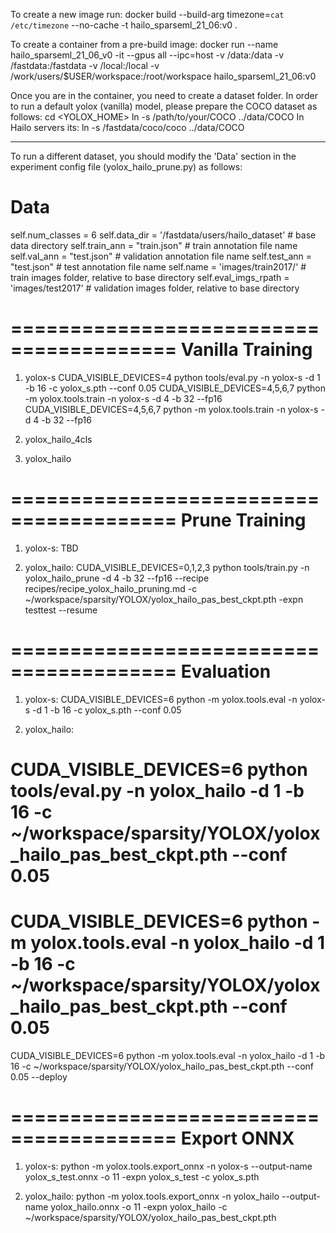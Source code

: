 To create a new image run:
docker build --build-arg timezone=`cat /etc/timezone` --no-cache -t hailo_sparseml_21_06:v0 .


To create a container from a pre-build image:
docker run --name hailo_sparseml_21_06_v0 -it --gpus all --ipc=host -v /data:/data -v /fastdata:/fastdata -v /local:/local -v /work/users/$USER/workspace:/root/workspace hailo_sparseml_21_06:v0

Once you are in the container, you need to create a dataset folder.
In order to run a default yolox (vanilla) model, please prepare the COCO dataset as follows:
cd <YOLOX_HOME>
ln -s /path/to/your/COCO ../data/COCO
In Hailo servers its:
ln -s /fastdata/coco/coco ../data/COCO

----------------------------------------------------
To run a different dataset, you should modify the 'Data' section in the experiment config file (yolox_hailo_prune.py) as follows:
# Data
self.num_classes = 6
self.data_dir = '/fastdata/users/hailo_dataset'  # base data directory
self.train_ann = "train.json"  # train annotation file name
self.val_ann = "test.json"  # validation annotation file name
self.test_ann = "test.json"  # test annotation file name
self.name = 'images/train2017/'  # train images folder, relative to base directory
self.eval_imgs_rpath = 'images/test2017'  # validation images folder, relative to base directory

========================================
Vanilla Training
========================================
1. yolox-s
CUDA_VISIBLE_DEVICES=4 python tools/eval.py -n yolox-s -d 1 -b 16 -c yolox_s.pth --conf 0.05
CUDA_VISIBLE_DEVICES=4,5,6,7 python -m yolox.tools.train -n yolox-s -d 4 -b 32 --fp16
CUDA_VISIBLE_DEVICES=4,5,6,7 python -m yolox.tools.train -n yolox-s -d 4 -b 32 --fp16
2. yolox_hailo_4cls


3. yolox_hailo


========================================
Prune Training
========================================
1. yolox-s:
TBD

2. yolox_hailo:
CUDA_VISIBLE_DEVICES=0,1,2,3 python tools/train.py -n yolox_hailo_prune -d 4 -b 32 --fp16 --recipe recipes/recipe_yolox_hailo_pruning.md -c ~/workspace/sparsity/YOLOX/yolox_hailo_pas_best_ckpt.pth -expn testtest --resume

========================================
Evaluation
========================================
1. yolox-s:
CUDA_VISIBLE_DEVICES=6 python -m yolox.tools.eval -n yolox-s -d 1 -b 16 -c yolox_s.pth --conf 0.05

2. yolox_hailo:
# CUDA_VISIBLE_DEVICES=6 python tools/eval.py -n yolox_hailo -d 1 -b 16 -c ~/workspace/sparsity/YOLOX/yolox_hailo_pas_best_ckpt.pth --conf 0.05
# CUDA_VISIBLE_DEVICES=6 python -m yolox.tools.eval -n yolox_hailo -d 1 -b 16 -c ~/workspace/sparsity/YOLOX/yolox_hailo_pas_best_ckpt.pth --conf 0.05
CUDA_VISIBLE_DEVICES=6 python -m yolox.tools.eval -n yolox_hailo -d 1 -b 16 -c ~/workspace/sparsity/YOLOX/yolox_hailo_pas_best_ckpt.pth --conf 0.05 --deploy


========================================
Export ONNX
========================================
1. yolox-s:
python -m yolox.tools.export_onnx -n yolox-s --output-name yolox_s_test.onnx -o 11 -expn yolox_s_test -c yolox_s.pth

2. yolox_hailo:
python -m yolox.tools.export_onnx -n yolox_hailo --output-name yolox_hailo.onnx -o 11 -expn yolox_hailo -c ~/workspace/sparsity/YOLOX/yolox_hailo_pas_best_ckpt.pth



